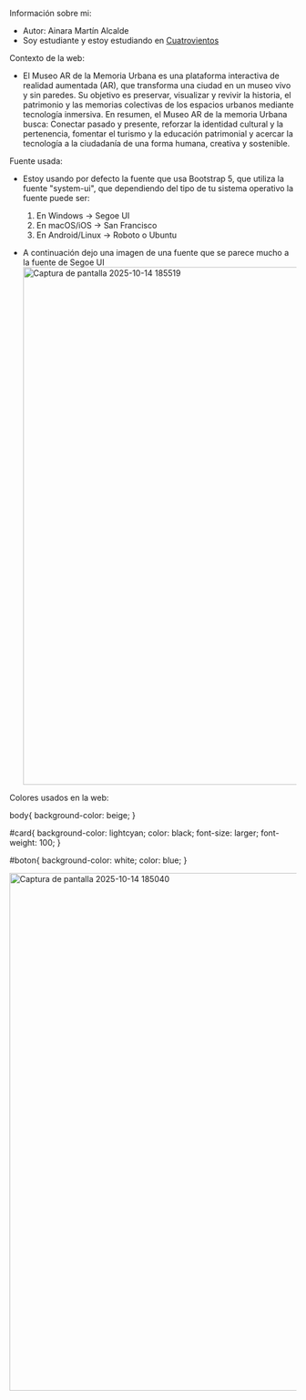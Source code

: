 Información sobre mi:
- Autor: Ainara Martín Alcalde
- Soy estudiante y estoy estudiando en [Cuatrovientos](https://cuatrovientos.org)

Contexto de la web:
- El Museo AR de la Memoria Urbana es una plataforma interactiva de realidad aumentada (AR), que transforma una ciudad en un museo vivo y sin paredes. Su objetivo es preservar, visualizar y revivir la historia, el patrimonio y las memorias colectivas de los espacios urbanos mediante tecnología inmersiva. En resumen, el Museo AR de la memoria Urbana busca: Conectar pasado y presente, reforzar la identidad cultural y la pertenencia, fomentar el turismo y la educación patrimonial y acercar la tecnología a la ciudadanía de una forma humana, creativa y sostenible.

Fuente usada:

- Estoy usando por defecto la fuente que usa Bootstrap 5, que utiliza la fuente "system-ui", que dependiendo del tipo de tu sistema operativo la fuente puede ser:
  1. En Windows → Segoe UI
  2. En macOS/iOS → San Francisco
  3. En Android/Linux → Roboto o Ubuntu

- A continuación dejo una imagen de una fuente que se parece mucho a la fuente de Segoe UI
  <img width="1915" height="910" alt="Captura de pantalla 2025-10-14 185519" src="https://github.com/user-attachments/assets/7262343f-9bb0-4b14-8de7-27bd3178777f" />

Colores usados en la web:

body{
    background-color: beige;
}

#card{
    background-color: lightcyan;
    color: black;
    font-size: larger;
    font-weight: 100;
}

#boton{
    background-color: white;
    color: blue;
}

<img width="1919" height="910" alt="Captura de pantalla 2025-10-14 185040" src="https://github.com/user-attachments/assets/0a257da5-4ded-46fe-a677-16473f1d729b" />
